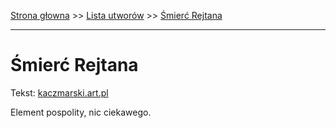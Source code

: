 [Strona głowna](../index.md) >> [Lista utworów](../list.md) >> [Śmierć Rejtana](697.md)

---

# Śmierć Rejtana

Tekst: [kaczmarski.art.pl](https://www.kaczmarski.art.pl/tworczosc/wiersze/smierc-rejtana/)

Element pospolity, nic ciekawego.